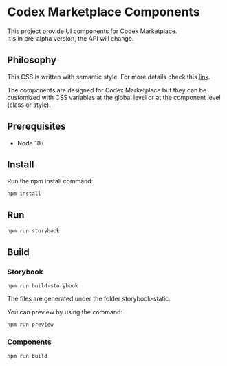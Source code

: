 # Codex Marketplace Components

This project provide UI components for Codex Marketplace.  
It's in pre-alpha version, the API will change.

## Philosophy

This CSS is written with semantic style. For more details check this [link](https://maintainablecss.com/chapters/semantics).

The components are designed for Codex Marketplace but they can be customized with CSS variables at the global level or at the component level (class or style).

## Prerequisites

- Node 18+

## Install

Run the npm install command:

```
npm install
```

## Run

```
npm run storybook
```

## Build

### Storybook

```
npm run build-storybook
```

The files are generated under the folder storybook-static.

You can preview by using the command:

```
npm run preview
```

### Components

```
npm run build
```
